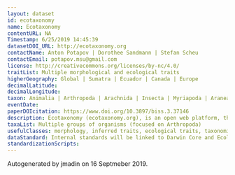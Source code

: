 ```yaml
---
layout: dataset
id: ecotaxonomy
name: Ecotaxonomy
contentURL: NA
Timestamp: 6/25/2019 14:45:39
datasetDOI_URL: http://ecotaxonomy.org
contactName: Anton Potapov | Dorothee Sandmann | Stefan Scheu
contactEmail: potapov.msu@gmail.com
license: http://creativecommons.org/licenses/by-nc/4.0/
traitList: Multiple morphological and ecological traits 
higherGeography: Global | Sumatra | Ecuador | Canada | Europe
decimalLatitude: 
decimalLongitude: 
taxon: Animalia | Arthropoda | Arachnida | Insecta | Myriapoda | Araneae | Collembola | Oribatida | Mesostigmata | Formicidae
eventDate: 
paperDOIcitation: https://www.doi.org/10.3897/biss.3.37146
description: Ecotaxonomy (ecotaxonomy.org), is an open web platform, that allows traits, taxa, individuals and samples to be linked within research projects. Any morphological or ecological traits can be customized inside the system and attached either to taxa, individuals, or environmental samples. The system is flexible to include any group of organisms. The taxonomic system of Ecotaxonomy is based on the Global Biodiversity Information Facility (gbif.org), but may be complemented by morphospecies, pictures, literature and other parameters. As public output, the system provides interactive identification keys and web catalogs of traits and taxa.
taxaList: Multiple groups of organisms (focused on Arthropoda)
usefulClasses: morphology, inferred traits, ecological traits, taxonomic traits, individual traits
dataStandard: Internal standards will be linked to Darwin Core and Ecological Trait-Data Standard via API interface
standardizationScripts: 
---
```


Autogenerated by jmadin on 16 Septmeber 2019.
